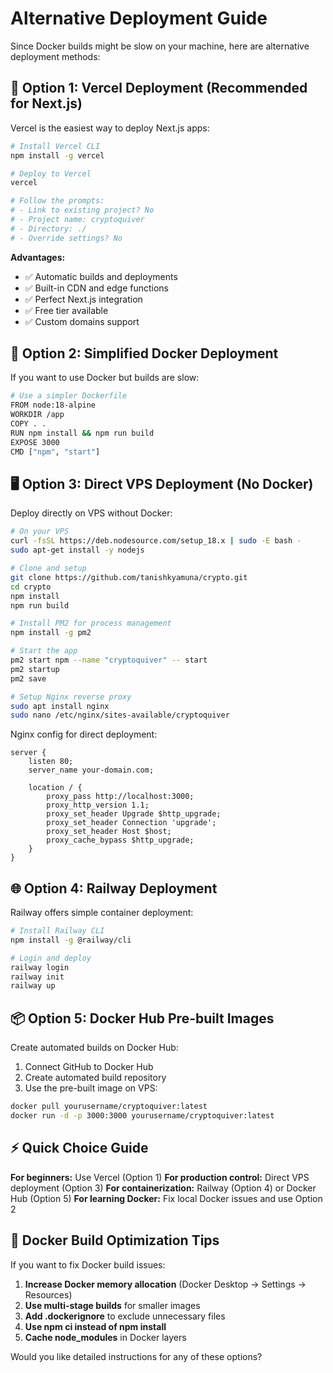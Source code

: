 # Alternative Deployment Guide

Since Docker builds might be slow on your machine, here are alternative deployment methods:

## 🚀 Option 1: Vercel Deployment (Recommended for Next.js)

Vercel is the easiest way to deploy Next.js apps:

```bash
# Install Vercel CLI
npm install -g vercel

# Deploy to Vercel
vercel

# Follow the prompts:
# - Link to existing project? No
# - Project name: cryptoquiver
# - Directory: ./
# - Override settings? No
```

**Advantages:**
- ✅ Automatic builds and deployments
- ✅ Built-in CDN and edge functions
- ✅ Perfect Next.js integration
- ✅ Free tier available
- ✅ Custom domains support

## 🐳 Option 2: Simplified Docker Deployment

If you want to use Docker but builds are slow:

```bash
# Use a simpler Dockerfile
FROM node:18-alpine
WORKDIR /app
COPY . .
RUN npm install && npm run build
EXPOSE 3000
CMD ["npm", "start"]
```

## 🖥️ Option 3: Direct VPS Deployment (No Docker)

Deploy directly on VPS without Docker:

```bash
# On your VPS
curl -fsSL https://deb.nodesource.com/setup_18.x | sudo -E bash -
sudo apt-get install -y nodejs

# Clone and setup
git clone https://github.com/tanishkyamuna/crypto.git
cd crypto
npm install
npm run build

# Install PM2 for process management
npm install -g pm2

# Start the app
pm2 start npm --name "cryptoquiver" -- start
pm2 startup
pm2 save

# Setup Nginx reverse proxy
sudo apt install nginx
sudo nano /etc/nginx/sites-available/cryptoquiver
```

Nginx config for direct deployment:
```nginx
server {
    listen 80;
    server_name your-domain.com;

    location / {
        proxy_pass http://localhost:3000;
        proxy_http_version 1.1;
        proxy_set_header Upgrade $http_upgrade;
        proxy_set_header Connection 'upgrade';
        proxy_set_header Host $host;
        proxy_cache_bypass $http_upgrade;
    }
}
```

## 🌐 Option 4: Railway Deployment

Railway offers simple container deployment:

```bash
# Install Railway CLI
npm install -g @railway/cli

# Login and deploy
railway login
railway init
railway up
```

## 📦 Option 5: Docker Hub Pre-built Images

Create automated builds on Docker Hub:

1. Connect GitHub to Docker Hub
2. Create automated build repository
3. Use the pre-built image on VPS:

```bash
docker pull yourusername/cryptoquiver:latest
docker run -d -p 3000:3000 yourusername/cryptoquiver:latest
```

## ⚡ Quick Choice Guide

**For beginners:** Use Vercel (Option 1)
**For production control:** Direct VPS deployment (Option 3)
**For containerization:** Railway (Option 4) or Docker Hub (Option 5)
**For learning Docker:** Fix local Docker issues and use Option 2

## 🔧 Docker Build Optimization Tips

If you want to fix Docker build issues:

1. **Increase Docker memory allocation** (Docker Desktop → Settings → Resources)
2. **Use multi-stage builds** for smaller images
3. **Add .dockerignore** to exclude unnecessary files
4. **Use npm ci instead of npm install**
5. **Cache node_modules** in Docker layers

Would you like detailed instructions for any of these options?

